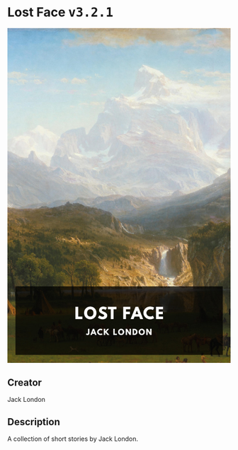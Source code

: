 
# Lost Face <kbd>v3.2.1</kbd>

<center>
  <img src="./cover-1024.jpg"/>
</center>

## Creator
Jack London

## Description
A collection of short stories by Jack London.
